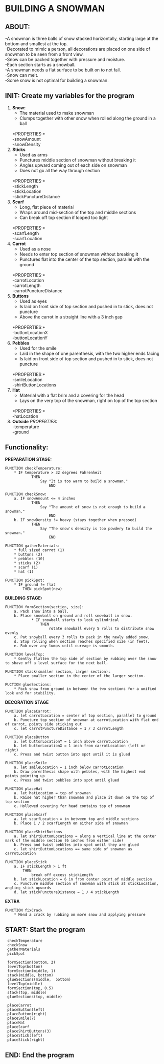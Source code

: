 # BUILDING A SNOWMAN

## ABOUT:
-A snowman is three balls of snow stacked horizontally, starting large at the bottom and smallest at the top.
<br>
-Decorated to mimic a person, all decorations are placed on one side of snowman to be seen from a front view. 
<br>
-Snow can be packed together with pressure and moisture. 
<br>
-Each section starts as a snowball.
<br>
-A snowman needs a flat surface to be built on to not fall.
<br>
-Snow can melt.
<br>
-Some snow is not optimal for building a snowman.
<br>

 ## INIT: Create my variables for the program 
1. **Snow:** 
    * The material used to make snowman
    * Clumps together with other snow when rolled along the ground in a ball
    <br>
    *PROPERTIES:*
    <br>
    -snowAmount
    <br>
    -snowDensity
    <br>
2. **Sticks**
    * Used as arms
    * Punctures middle section of snowman without breaking it
    * Angles upward coming out of each side on snowman
    * Does not go all the way through section
    <br>
    *PROPERTIES:*
    <br>
    -stickLength
    <br>
    -stickLocation
    <br>
    -stickPunctureDistance
    <br>
3. **Scarf**
    * Long, flat piece of material
    * Wraps around mid-section of the top and middle sections
    * Can break off top section if looped too tight
    <br>
    *PROPERTIES:*
    <br>
    -scarfLength
    <br>
    -scarfLocation
    <br>
4. **Carrot**
    * Used as a nose
    * Needs to enter top section of snowman without breaking it
    * Punctures flat into the center of the top section, parallel with the ground
    <br>
    *PROPERTIES:*
    <br>
    -carrotLocation
    <br>
    -carrotLength
    <br>
    -carrotPunctureDistance
    <br>
5. **Buttons**
    * Used as eyes
    * Is laid on front side of top section and pushed in to stick, does not puncture
    * Above the carrot in a straight line with a 3 inch gap
    <br>
    *PROPERTIES:*
    <br>
    -buttonLocationX
    <br>
    -buttonLocationY
    <br>
6. **Pebbles**
    * Used for the smile
    * Laid in the shape of one parenthesis, with the two higher ends facing 
    * Is laid on front side of top section and pushed in to stick, does not puncture
    <br>
    *PROPERTIES:*
    <br>
    -smileLocation
    <br>
    -shirtButtonLocations
    <br>
7. **Hat**
    * Material with a flat brim and a covering for the head 
    * Lays on the very top of the snowman, right on top of the top section
    <br>
    *PROPERTIES:*
    <br>
    -hatLocation
    <br>
8. **Outside** 
    *PROPERTIES:*
    <br>
    -temperature
    <br>
    -ground

## Functionality: 

**PREPARATION STAGE:**

    FUNCTION checkTemperature:
        * IF temperature > 32 degrees Fahrenheit
                THEN
                    Say "It is too warm to build a snowman."
                        END
        
    FUNCTION checkSnow:
        a. IF snowAmount <= 4 inches
                THEN
                    Say "The amount of snow is not enough to build a snowman."
                        END
        b. IF snowDensity != heavy (stays together when pressed)
                THEN
                    Say "The snow's density is too powdery to build the snowman."
                        END 

    FUNCTION gatherMaterials: 
        * full sized carrot (1)
        * buttons (2)
        * pebbles (10)
        * sticks (2)
        * scarf (1)
        * hat (1)

    FUNCTION pickSpot:
        * IF ground != flat
            THEN pickSpot(new)

**BUILDING STAGE:**

    FUNCTION formSection(section, size):
        a. Pack snow into a ball.
        b. Place snowball on ground and roll snowball in snow.
                * IF snowball starts to look cylindrical
                    THEN
                        rotate snowball every 5 rolls to distribute snow evenly
        c. Pat snowball every 3 rolls to pack in the newly added snow.
        d. Stop rolling when section reaches specified size (in feet).
        e. Rub over any lumps until curvage is smooth.
    
    FUNCTION levelTop:    
        * Gently flatten the top side of section by rubbing over the snow to shave off a level surface for the next ball.
       
    FUNCTION stack(smaller section, larger section): 
        * Place smaller section in the center of the larger section.
    
    FUCTION glueSections:
        * Pack snow from ground in between the two sections for a unified look and for stability.

**DECORATION STAGE**

    FUNCTION placeCarrot:
        a. let carrotLocation = center of top section, parallel to ground
        b. Puncture top section of snowman at carrotLocation with flat end of carrot, pointy side sticking out
        c. let carrotPunctureDistance = 1 / 3 carrotLength

    FUNCTION placeButton
        a. let buttonLocationY = 1 inch above carrotLocation 
        b. let buttonLocationX = 1 inch from carrotLocation (left or right) 
        c. Press and twist button into spot until it is glued

    FUNCTION placeSmile
        a. let smileLocation = 1 inch below carrotLocation
        b. Draw parenthesis shape with pebbles, with the highest end points pointing up
        c. Press and twist pebbles into spot until glued
    
    FUNCTION placeHat
        a. let hatLocation = top of snowman
        b. Raise hat higher than snowman and place it down on the top of top section
        c. Hollowed covering for head contains top of snowman

    FUNCTION placeScarf
        a. let scarfLocation = in between top and middle sections
        b. Place 1 / 2 scarfLength on either side of snowman 

    FUNCTION placeShirtButtons
        a. let shirtButtonLocations = along a vertical line at the center mark of the middle section (6 inches from either side)
        b. Press and twist pebbles into spot until they are glued
        c. let shirtButtonLocations == same side of snowman as carrotLocation

    FUNCTION placeStick
        a. IF stickLength > 1 ft
            THEN
                break off excess stickLength
        b. let stickLocation = 6 in from center point of middle section
        c. Puncture middle section of snowman with stick at stickLocation, angling stick upwards
        d. let stickPunctureDistance = 1 / 4 stickLength 

**EXTRA**

    FUNCTION fixCrack
        * Mend a crack by rubbing on more snow and applying pressure

## START: Start the program

     checkTemperature
     checkSnow
     gatherMaterials
     pickSpot

     formSection(bottom, 2)
     levelTop(bottom)
     formSection(middle, 1)
     stack(middle, bottom)
     glueSections(middle,  bottom)
     levelTop(middle)
     formSection(top, 0.5)
     stack(top, middle)
     glueSections(top, middle)

     placeCarrot
     placeButton(left)
     placeButton(right)
     placeSmile(7)
     placeHat
     placeScarf
     placeShirtButtons(3)
     placeStick(left)
     placeStick(right)

## END: End the program
